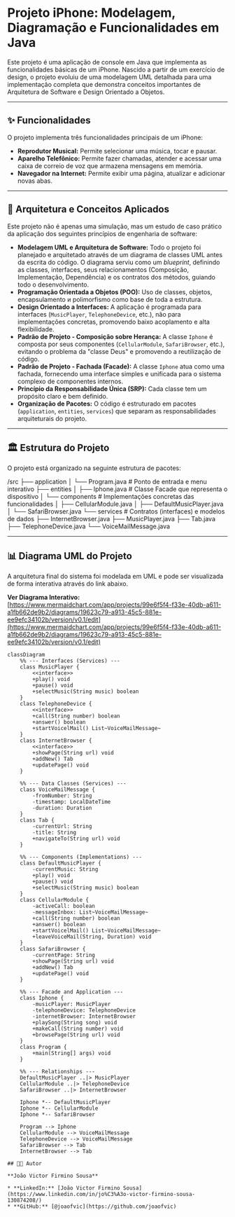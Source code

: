 # Projeto iPhone: Modelagem, Diagramação e Funcionalidades em Java

Este projeto é uma aplicação de console em Java que implementa as funcionalidades básicas de um iPhone. Nascido a partir de um exercício de design, o projeto evoluiu de uma modelagem UML detalhada para uma implementação completa que demonstra conceitos importantes de Arquitetura de Software e Design Orientado a Objetos.

---

## ✨ Funcionalidades

O projeto implementa três funcionalidades principais de um iPhone:

- **Reprodutor Musical:** Permite selecionar uma música, tocar e pausar.
- **Aparelho Telefônico:** Permite fazer chamadas, atender e acessar uma caixa de correio de voz que armazena mensagens em memória.
- **Navegador na Internet:** Permite exibir uma página, atualizar e adicionar novas abas.

---

## 🧠 Arquitetura e Conceitos Aplicados

Este projeto não é apenas uma simulação, mas um estudo de caso prático da aplicação dos seguintes princípios de engenharia de software:

- **Modelagem UML e Arquitetura de Software:** Todo o projeto foi planejado e arquitetado através de um diagrama de classes UML antes da escrita do código. O diagrama serviu como um *blueprint*, definindo as classes, interfaces, seus relacionamentos (Composição, Implementação, Dependência) e os contratos dos métodos, guiando todo o desenvolvimento.
- **Programação Orientada a Objetos (POO):** Uso de classes, objetos, encapsulamento и polimorfismo como base de toda a estrutura.
- **Design Orientado a Interfaces:** A aplicação é programada para interfaces (`MusicPlayer`, `TelephoneDevice`, etc.), não para implementações concretas, promovendo baixo acoplamento e alta flexibilidade.
- **Padrão de Projeto - Composição sobre Herança:** A classe `Iphone` é composta por seus componentes (`CellularModule`, `SafariBrowser`, etc.), evitando o problema da "classe Deus" e promovendo a reutilização de código.
- **Padrão de Projeto - Fachada (Facade):** A classe `Iphone` atua como uma fachada, fornecendo uma interface simples e unificada para o sistema complexo de componentes internos.
- **Princípio da Responsabilidade Única (SRP):** Cada classe tem um propósito claro e bem definido.
- **Organização de Pacotes:** O código é estruturado em pacotes (`application`, `entities`, `services`) que separam as responsabilidades arquiteturais do projeto.

---

## 🏛️ Estrutura do Projeto

O projeto está organizado na seguinte estrutura de pacotes:

/src
├── application
│   └── Program.java         # Ponto de entrada e menu interativo
├── entities
│   ├── Iphone.java          # Classe Facade que representa o dispositivo
│   └── components           # Implementações concretas das funcionalidades
│       ├── CellularModule.java
│       ├── DefaultMusicPlayer.java
│       └── SafariBrowser.java
└── services                 # Contratos (interfaces) e modelos de dados
├── InternetBrowser.java
├── MusicPlayer.java
├── Tab.java
├── TelephoneDevice.java
└── VoiceMailMessage.java

---

## 📊 Diagrama UML do Projeto

A arquitetura final do sistema foi modelada em UML e pode ser visualizada de forma interativa através do link abaixo.

**Ver Diagrama Interativo:** [https://www.mermaidchart.com/app/projects/99e6f5f4-f33e-40db-a611-a1fb662de9b2/diagrams/19623c79-a913-45c5-881e-ee9efc34102b/version/v0.1/edit](https://www.mermaidchart.com/app/projects/99e6f5f4-f33e-40db-a611-a1fb662de9b2/diagrams/19623c79-a913-45c5-881e-ee9efc34102b/version/v0.1/edit)

```mermaid
classDiagram
    %% --- Interfaces (Services) ---
    class MusicPlayer {
        <<interface>>
        +play() void
        +pause() void
        +selectMusic(String music) boolean
    }
    class TelephoneDevice {
        <<interface>>
        +call(String number) boolean
        +answer() boolean
        +startVoicelMail() List~VoiceMailMessage~
    }
    class InternetBrowser {
        <<interface>>
        +showPage(String url) void
        +addNew() Tab
        +updatePage() void
    }

    %% --- Data Classes (Services) ---
    class VoiceMailMessage {
        -fromNumber: String
        -timestamp: LocalDateTime
        -duration: Duration
    }
    class Tab {
        -currentUrl: String
        -title: String
        +navigateTo(String url) void
    }

    %% --- Components (Implementations) ---
    class DefaultMusicPlayer {
        -currentMusic: String
        +play() void
        +pause() void
        +selectMusic(String music) boolean
    }
    class CellularModule {
        -activeCall: boolean
        -messageInbox: List~VoiceMailMessage~
        +call(String number) boolean
        +answer() boolean
        +startVoicelMail() List~VoiceMailMessage~
        +leaveVoiceMail(String, Duration) void
    }
    class SafariBrowser {
        -currentPage: String
        +showPage(String url) void
        +addNew() Tab
        +updatePage() void
    }

    %% --- Facade and Application ---
    class Iphone {
        -musicPlayer: MusicPlayer
        -telephoneDevice: TelephoneDevice
        -internetBrowser: InternetBrowser
        +playSong(String song) void
        +makeCall(String number) void
        +browsePage(String url) void
    }
    class Program {
        +main(String[] args) void
    }

    %% --- Relationships ---
    DefaultMusicPlayer ..|> MusicPlayer
    CellularModule ..|> TelephoneDevice
    SafariBrowser ..|> InternetBrowser

    Iphone *-- DefaultMusicPlayer
    Iphone *-- CellularModule
    Iphone *-- SafariBrowser

    Program --> Iphone
    CellularModule --> VoiceMailMessage
    TelephoneDevice --> VoiceMailMessage
    SafariBrowser --> Tab
    InternetBrowser --> Tab

## 👨‍💻 Autor

**João Victor Firmino Sousa**

* **LinkedIn:** [João Victor Firmino Sousa](https://www.linkedin.com/in/jo%C3%A3o-victor-firmino-sousa-130874208/)
* **GitHub:** [@joaofvic](https://github.com/joaofvic)
